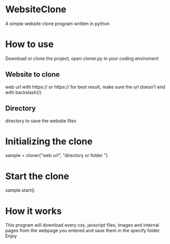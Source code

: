 # WebsiteClone
A simple website clone program written in python
# How to use
Download or clone the project, open cloner.py in your coding enviroment

## Website to clone
web url with https:// or https:// for best result, make sure the url doesn't end with backslash(/)
## Directory
directory to save the website files <The directory will be created inside your current working directory>
# Initializing the clone
sample = cloner("web url", "directory or folder ")
# Start the clone
sample.start()
# How it works
This program will download every css, javscript files, images and internal pages from the webpage you entered and save them in the specify folder.
  Enjoy
